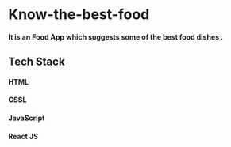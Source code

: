 # Know-the-best-food

<h4> It is an Food App which suggests some of the best food dishes .</h4>

<h2>Tech Stack</h2>
<h4>HTML</h4>
<h4>CSSL</h4>
<h4>JavaScript</h4>
<h4>React JS</h4>

